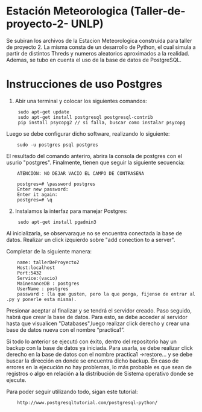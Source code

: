 # Estación Meteorologica (Taller-de-proyecto-2- UNLP)
Se subiran los archivos de la Estacion Meteorologica construida para taller de proyecto 2. La misma consta de un desarrollo de Python, el cual simula a partir de distintos Threds y numeros aleatorios aproximados a la realidad. Ademas, se tubo en cuenta el uso de la base de datos de PostgreSQL. 


# Instrucciones de uso Postgres

1) Abir una terminal y colocar los siguientes comandos:

		sudo apt-get update
		sudo apt-get install postgresql postgresql-contrib
		pip install psycopg2 // si falla, buscar como instalar psycopg	

Luego se debe configurar dicho software, realizando lo siguiente:

		sudo -u postgres psql postgres

El resultado del comando anteriro, abrira la consola de postgres con el usurio "postgres".
Finalmente, tienen que seguir la siguiente secuencia:
		
		ATENCIÓN: NO DEJAR VACIO EL CAMPO DE CONTRASEÑA

		postgres=# \password postgres 
		Enter new password: 
		Enter it again: 
		postgres=# \q



2) Instalamos la interfaz para manejar Postgres:

		sudo apt-get install pgadmin3

Al inicializarla, se observaraque no se encuentra conectada la base de datos. Realizar un click izquierdo sobre "add conection to a server".

Completar de la siguiente manera:

		name: tallerDeProyecto2
		Host:localhost
		Port:5432
		Service:(vacio)
		MainenanceDB : postgres
		UserName : postgres
		passward : (la que gusten, pero la que ponga, fijense de entrar al .py y ponerle esta misma).
		
Presionar aceptar al finalizar y se tendrá el servidor creado. Paso seguido, habrá que crear la base de datos. Para esto, se debe acceder al servidor hasta que visualicen "Databases",luego realizar click derecho y crear una base de datos nueva con el nombre “practica1”. 

Si todo lo anterior se ejecutó con éxito, dentro del repositorio hay un backup con la base de datos ya iniciada. Para usarla, se debe realizar click derecho en la base de datos con el nombre practica1 ->restore... y se debe buscar la dirección en donde se encuentra dicho backup. En caso de errores en la ejecución no hay problemas, lo más probable es que sean de registros o algo en relación a la distribución de Sistema operativo donde se ejecute.


 Para poder seguir utilizando todo, sigan este tutorial:

		http://www.postgresqltutorial.com/postgresql-python/	


